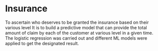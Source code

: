 # Insurance
To ascertain who deserves to be granted the insurance based on their various level
It is to build a predictive model that can provide the total amount of claim by each of the customer at various level in a given time.
The logistic regression was carried out and different ML models were applied to get the designated result.
